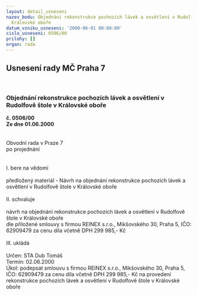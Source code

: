 ```yaml
---
layout: detail_usneseni
nazev_bodu: Objednání rekonstrukce pochozích lávek a osvětlení v Rudolfově štole v
  Královské oboře
datum_vzniku_usneseni: '2000-06-01 00:00:00'
cislo_usneseni: 0506/00
prilohy: []
organ: rada
---
```

<div id="ucUsn_pList" class="usn">
	<span><h2>Usnesení rady MČ Praha 7 </h2>
<br></span><div class="standBody">
<span><h3>Objednání rekonstrukce pochozích lávek a osvětlení v Rudolfově štole v Královské oboře</h3></span><div class="center">
		<strong>č. 0506/00</strong><br>
	</div>
<div class="center">
		<strong>Ze dne 01.06.2000</strong><br><br>
	</div>     <br>Obvodní rada v Praze 7<br>po projednání<br><br><br>I.	bere na vědomí<br><br> předložený materiál - Návrh na objednání rekonstrukce pochozích lávek a osvětlení v Rudolfově štole v Královské oboře		<br><br>II.	schvaluje <br><br>návrh na objednání rekonstrukce pochozích lávek a osvětlení v Rudolfově štole v Královské oboře <br>dle přiložené smlouvy s firmou REINEX s.r.o., Mikšovského 30, Praha 5, IČO: 62909479 za cenu díla včetně DPH 299 985,- Kč<br><br>III.	ukládá <br><br> Určen:	     	STA Dub Tomáš<br>Termín: 02.06.2000<br>Úkol:	podepsat smlouvu s firmou REINEX s.r.o., Mikšovského 30, Praha 5, IČO: 62909479 za cenu díla včetně DPH 299 985,- Kč na provedení rekonstrukce pochozích lávek a osvětlení v Rudolfově štole v Královské oboře<br> </div>
</div>